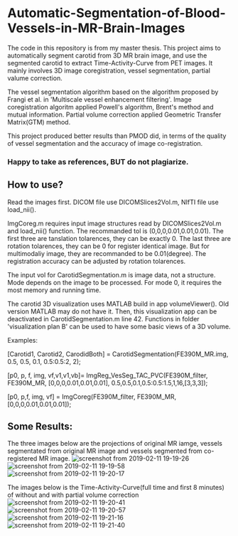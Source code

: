 # Automatic-Segmentation-of-Blood-Vessels-in-MR-Brain-Images
The code in this repository is from my master thesis. This project aims to automatically segment carotid from 3D MR brain image, and use the segmented carotid to extract Time-Activity-Curve from PET images. It mainly involves 3D image coregistration, vessel segmentation, partial valume correction.

The vessel segmentation algorithm based on the algorithm proposed by Frangi et al. in 'Multiscale vessel enhancement filtering'. Image coregistration algoritm applied Powell's algorithm, Brent's method and mutual information. Partial volume correction applied Geometric Transfer Matrix(GTM) method.

This project produced better results than PMOD did, in terms of the quality of vessel segmentation and the accuracy of image co-registration.

### Happy to take as references, BUT do not plagiarize.

## How to use?
Read the images first. DICOM file use DICOMSlices2Vol.m, NIfTI file use load_nii().

ImgCoreg.m requires input image structures read by DICOMSlices2Vol.m and load_nii() function. The recommanded tol is (0,0,0,0.01,0.01,0.01). The first three are tanslation tolarences, they can be exactly 0. The last three are rotation tolarences, they can be 0 for register identical image. But for multimodaliy image, they are recommanded to be 0.01(degree). The registration accuracy can be adjusted by rotation tolarences.

The input vol for CarotidSegmentation.m is image data, not a structure. Mode depends on the image to be processed. For mode 0, it requires the most memory and running time.

The carotid 3D visualization uses MATLAB build in app volumeViewer(). Old version MATLAB may do not have it. Then, this visualization app can be deactivated in CarotidSegmentation.m line 42. Functions in folder 'visualization plan B' can be used to have some basic views of a 3D volume.

Examples:

[Carotid1, Carotid2, CarodidBoth] = CarotidSegmentation(FE390M_MR.img, 0.5, 0.5, 0.1, 0.5:0.5:2, 2);

[p0, p, f, img, vf,v1,v1,vb]= ImgReg_VesSeg_TAC_PVC(FE390M_filter, FE390M_MR, [0,0,0,0.01,0.01,0.01], 0.5,0.5,0.1,0.5:0.5:1.5,1,16,[3,3,3]);

[p0, p,f, img, vf] = ImgCoreg(FE390M_filter, FE390M_MR, [0,0,0,0.01,0.01,0.01]);

## Some Results:
The three images below are the projections of original MR iamge, vessels segmentated from original MR image and vessels segmented from co-registered MR image.
![screenshot from 2019-02-11 19-19-26](https://user-images.githubusercontent.com/47189577/52584473-718fc200-2e32-11e9-8263-32146f020a3b.png)
![screenshot from 2019-02-11 19-19-58](https://user-images.githubusercontent.com/47189577/52584798-56718200-2e33-11e9-8285-4657cd82e587.png)
![screenshot from 2019-02-11 19-20-17](https://user-images.githubusercontent.com/47189577/52584850-77d26e00-2e33-11e9-8c06-c529813730a2.png)

The images below is the Time-Activity-Curve(full time and first 8 minutes) of without and with partial volume correction
![screenshot from 2019-02-11 19-20-41](https://user-images.githubusercontent.com/47189577/52584994-ea434e00-2e33-11e9-950c-60dc88c199f2.png)
![screenshot from 2019-02-11 19-20-57](https://user-images.githubusercontent.com/47189577/52585044-0cd56700-2e34-11e9-936d-0885e8244851.png)
![screenshot from 2019-02-11 19-21-16](https://user-images.githubusercontent.com/47189577/52585068-18289280-2e34-11e9-89eb-b66aa7dc1f5a.png)
![screenshot from 2019-02-11 19-21-40](https://user-images.githubusercontent.com/47189577/52585072-1a8aec80-2e34-11e9-9970-0143d0ad7144.png)
